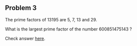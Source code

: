 Problem 3
---------

The prime factors of 13195 are 5, 7, 13 and 29.

What is the largest prime factor of the number 600851475143 ?

Check answer [here](https://projecteuler.net/problem=3).
